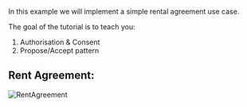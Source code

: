 In this example we will implement a simple rental agreement use case. 

The goal of the tutorial is to teach you:
1. Authorisation & Consent
2. Propose/Accept pattern

## Rent Agreement:
![RentAgreement](/vivek-da/courses/dojos/dojo101/assets/agreement.png)


<!-- 3. Defining custom data
4. Writing functions
5. Using choices to enhance the workflow -->
